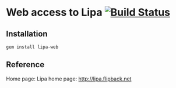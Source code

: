 Web access to Lipa [![Build Status](https://secure.travis-ci.org/flipback/lipa-web.png)](http://travis-ci.org/flipback/lipa-web)
=======================================================

Installation
-----------------------------------------------------
`gem install lipa-web`

Reference
----------------------------------
Home page: 
Lipa home page: http://lipa.flipback.net
